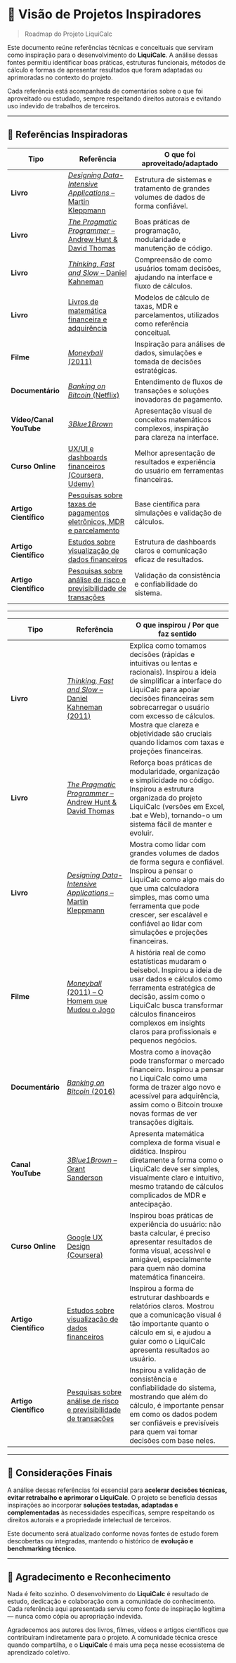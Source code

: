 # 📌 Visão de Projetos Inspiradores

> Roadmap do Projeto LiquiCalc

Este documento reúne referências técnicas e conceituais que serviram como inspiração para o desenvolvimento do **LiquiCalc**. A análise dessas fontes permitiu identificar boas práticas, estruturas funcionais, métodos de cálculo e formas de apresentar resultados que foram adaptadas ou aprimoradas no contexto do projeto.

Cada referência está acompanhada de comentários sobre o que foi aproveitado ou estudado, sempre respeitando direitos autorais e evitando uso indevido de trabalhos de terceiros.

---

## 🔗 Referências Inspiradoras

| Tipo                    | Referência                                                                                                                                                                                                                             | O que foi aproveitado/adaptado                                                                |
| ----------------------- | -------------------------------------------------------------------------------------------------------------------------------------------------------------------------------------------------------------------------------------- | --------------------------------------------------------------------------------------------- |
| **Livro**               | [*Designing Data-Intensive Applications* – Martin Kleppmann](https://www.oreilly.com/library/view/designing-data-intensive-applications/9781491903063/?utm_source=chatgpt.com)                                                         | Estrutura de sistemas e tratamento de grandes volumes de dados de forma confiável.            |
| **Livro**               | [*The Pragmatic Programmer* – Andrew Hunt & David Thomas](https://pragprog.com/titles/tpp20/the-pragmatic-programmer-20th-anniversary-edition/?utm_source=chatgpt.com)                                                                 | Boas práticas de programação, modularidade e manutenção de código.                            |
| **Livro**               | [*Thinking, Fast and Slow* – Daniel Kahneman](https://nae.com.pt/wp-content/uploads/Rapido-e-Devagar-Daniel-Kahneman.pdf)                                                                                                              | Compreensão de como usuários tomam decisões, ajudando na interface e fluxo de cálculos.       |
| **Livro**               | [Livros de matemática financeira e adquirência](https://minhabiblioteca.com.br/blog/recomendacoes-de-leitura/livros-de-matematica-financeira/?utm_source=chatgpt.com)                                                                  | Modelos de cálculo de taxas, MDR e parcelamentos, utilizados como referência conceitual.      |
| **Filme**               | [*Moneyball* (2011)](https://www.google.com/search?q=O+Homem+Que+Mudou+o+Jogo&oq=O+Homem+Que+Mudou+o+Jogo&gs_lcrp=EgZjaHJvbWUyBggAEEUYOdIBBzI1N2owajeoAgCwAgA&sourceid=chrome&ie=UTF)                                                  | Inspiração para análises de dados, simulações e tomada de decisões estratégicas.              |
| **Documentário**        | [*Banking on Bitcoin* (Netflix)](https://www.google.com/search?q=Banking+on+Bitcoin+(2016)&oq=Banking+on+Bitcoin+(2016)&gs_lcrp=EgZjaHJvbWUyBggAEEUYOdIBBzMzMmowajeoAgCwAgA&sourceid=chrome&ie=UTF-8)                                  | Entendimento de fluxos de transações e soluções inovadoras de pagamento.                      |
| **Vídeo/Canal YouTube** | [*3Blue1Brown*](https://www.youtube.com/c/3blue1brown)                                                                                                                                                                                 | Apresentação visual de conceitos matemáticos complexos, inspiração para clareza na interface. |
| **Curso Online**        | [UX/UI e dashboards financeiros (Coursera, Udemy)](https://www.coursera.org/professional-certificates/google-ux-design?utm_source=chatgpt.com)                                                                                         | Melhor apresentação de resultados e experiência do usuário em ferramentas financeiras.        |
| **Artigo Científico**   | [Pesquisas sobre taxas de pagamentos eletrônicos, MDR e parcelamento](https://www.researchgate.net/publication/385770029_O_USO_DE_MODELOS_E_TECNICAS_DE_UX_NA_CRIACAO_DE_DASHBOARDS_DE_BI_UMA_REVISAO_SISTEMATICA_DA_LITERATURA)       | Base científica para simulações e validação de cálculos.                                      |
| **Artigo Científico**   | [Estudos sobre visualização de dados financeiros](https://bdta.abcd.usp.br/directbitstream/1cac4ff6-9280-4ec4-b3cb-e792735b3fa9/Mercado%20de%20adquirencia%20brasileiro%20para%20pequenos%20empreendedores.pdf?utm_source=chatgpt.com) | Estrutura de dashboards claros e comunicação eficaz de resultados.                            |
| **Artigo Científico**   | [Pesquisas sobre análise de risco e previsibilidade de transações](https://academy.sisense.com/fundamentals-of-ux-dashboard-design?utm_source=chatgpt.com)                                                                             | Validação da consistência e confiabilidade do sistema.                                        |

---


| **Tipo**              | **Referência**                                                                                                                                                                                                                         | **O que inspirou / Por que faz sentido**                                                                                                                                                                                                                                                                                    |
| --------------------- | -------------------------------------------------------------------------------------------------------------------------------------------------------------------------------------------------------------------------------------- | --------------------------------------------------------------------------------------------------------------------------------------------------------------------------------------------------------------------------------------------------------------------------------------------------------------------------- |
| **Livro**             | [*Thinking, Fast and Slow* – Daniel Kahneman (2011)](https://pt.wikipedia.org/wiki/R%C3%A1pido_e_devagar%3A_Duas_formas_de_pensar?utm_source=chatgpt.com)                                                                              | Explica como tomamos decisões (rápidas e intuitivas ou lentas e racionais). Inspirou a ideia de simplificar a interface do LiquiCalc para apoiar decisões financeiras sem sobrecarregar o usuário com excesso de cálculos. Mostra que clareza e objetividade são cruciais quando lidamos com taxas e projeções financeiras. |
| **Livro**             | [*The Pragmatic Programmer* – Andrew Hunt & David Thomas](https://pragprog.com/titles/tpp20/the-pragmatic-programmer-20th-anniversary-edition/?utm_source=chatgpt.com)                                                                 | Reforça boas práticas de modularidade, organização e simplicidade no código. Inspirou a estrutura organizada do projeto LiquiCalc (versões em Excel, .bat e Web), tornando-o um sistema fácil de manter e evoluir.                                                                                                          |
| **Livro**             | [*Designing Data-Intensive Applications* – Martin Kleppmann](https://www.oreilly.com/library/view/designing-data-intensive-applications/9781491903063/?utm_source=chatgpt.com)                                                         | Mostra como lidar com grandes volumes de dados de forma segura e confiável. Inspirou a pensar o LiquiCalc como algo mais do que uma calculadora simples, mas como uma ferramenta que pode crescer, ser escalável e confiável ao lidar com simulações e projeções financeiras.                                               |
| **Filme**             | [*Moneyball* (2011) – O Homem que Mudou o Jogo](https://www.imdb.com/title/tt1210166/)                                                                                                                                                 | A história real de como estatísticas mudaram o beisebol. Inspirou a ideia de usar dados e cálculos como ferramenta estratégica de decisão, assim como o LiquiCalc busca transformar cálculos financeiros complexos em insights claros para profissionais e pequenos negócios.                                               |
| **Documentário**      | [*Banking on Bitcoin* (2016)](https://www.imdb.com/title/tt5033790/)                                                                                                                                                                   | Mostra como a inovação pode transformar o mercado financeiro. Inspirou a pensar no LiquiCalc como uma forma de trazer algo novo e acessível para adquirência, assim como o Bitcoin trouxe novas formas de ver transações digitais.                                                                                          |
| **Canal YouTube**     | [*3Blue1Brown* – Grant Sanderson](https://www.youtube.com/c/3blue1brown)                                                                                                                                                               | Apresenta matemática complexa de forma visual e didática. Inspirou diretamente a forma como o LiquiCalc deve ser simples, visualmente claro e intuitivo, mesmo tratando de cálculos complicados de MDR e antecipação.                                                                                                       |
| **Curso Online**      | [Google UX Design (Coursera)](https://www.coursera.org/professional-certificates/google-ux-design?utm_source=chatgpt.com)                                                                                                              | Inspirou boas práticas de experiência do usuário: não basta calcular, é preciso apresentar resultados de forma visual, acessível e amigável, especialmente para quem não domina matemática financeira.                                                                                                                      |
| **Artigo Científico** | [Estudos sobre visualização de dados financeiros](https://bdta.abcd.usp.br/directbitstream/1cac4ff6-9280-4ec4-b3cb-e792735b3fa9/Mercado%20de%20adquirencia%20brasileiro%20para%20pequenos%20empreendedores.pdf?utm_source=chatgpt.com) | Inspirou a forma de estruturar dashboards e relatórios claros. Mostrou que a comunicação visual é tão importante quanto o cálculo em si, e ajudou a guiar como o LiquiCalc apresenta resultados ao usuário.                                                                                                                 |
| **Artigo Científico** | [Pesquisas sobre análise de risco e previsibilidade de transações](https://academy.sisense.com/fundamentals-of-ux-dashboard-design?utm_source=chatgpt.com)                                                                             | Inspirou a validação de consistência e confiabilidade do sistema, mostrando que além do cálculo, é importante pensar em como os dados podem ser confiáveis e previsíveis para quem vai tomar decisões com base neles.                                                                                                       |

---

## 📎 Considerações Finais

A análise dessas referências foi essencial para **acelerar decisões técnicas, evitar retrabalho e aprimorar o LiquiCalc**. O projeto se beneficia dessas inspirações ao incorporar **soluções testadas, adaptadas e complementadas** às necessidades específicas, sempre respeitando os direitos autorais e a propriedade intelectual de terceiros.

Este documento será atualizado conforme novas fontes de estudo forem descobertas ou integradas, mantendo o histórico de **evolução e benchmarking técnico**.

---

## 🙏 Agradecimento e Reconhecimento

Nada é feito sozinho. O desenvolvimento do **LiquiCalc** é resultado de estudo, dedicação e colaboração com a comunidade do conhecimento. Cada referência aqui apresentada serviu como fonte de inspiração legítima — nunca como cópia ou apropriação indevida.

Agradecemos aos autores dos livros, filmes, vídeos e artigos científicos que contribuíram indiretamente para o projeto. A comunidade técnica cresce quando compartilha, e o **LiquiCalc** é mais uma peça nesse ecossistema de aprendizado coletivo.
